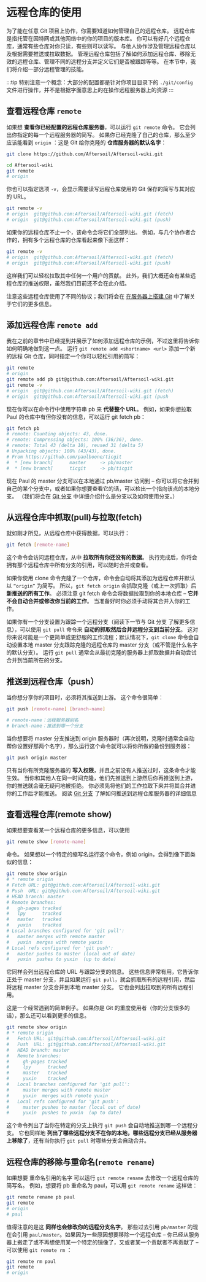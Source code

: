 # 远程仓库的使用

为了能在任意 Git 项目上协作，你需要知道如何管理自己的远程仓库。 远程仓库是指托管在因特网或其他网络中的你的项目的版本库。 你可以有好几个远程仓库，通常有些仓库对你只读，有些则可以读写。 与他人协作涉及管理远程仓库以及根据需要推送或拉取数据。 管理远程仓库包括了解如何添加远程仓库、移除无效的远程仓库、管理不同的远程分支并定义它们是否被跟踪等等。 在本节中，我们将介绍一部分远程管理的技能。

:::tip
特别注意一个概念：大部分的配置都是针对你项目目录下的 `./git/config` 文件进行操作，并不是根据字面意思上的在操作远程服务器上的资源
:::

## 查看远程仓库 `remote`

如果想 **查看你已经配置的远程仓库服务器**，可以运行 `git remote` 命令。 它会列出你指定的每一个远程服务器的简写。 如果你已经克隆了自己的仓库，那么至少应该能看到 `origin` ：这是 Git 给你克隆的 **仓库服务器的默认名字**：

```sh
git clone https://github.com/Aftersoil/Aftersoil-wiki.git

cd Aftersoil-wiki
git remote
# origin
```

你也可以指定选项 `-v`，会显示需要读写远程仓库使用的 Git 保存的简写与其对应的 URL。

```sh
git remote -v
# origin  git@github.com:Aftersoil/Aftersoil-wiki.git (fetch)
# origin  git@github.com:Aftersoil/Aftersoil-wiki.git (push)
```

如果你的远程仓库不止一个，该命令会将它们全部列出。 例如，与几个协作者合作的，拥有多个远程仓库的仓库看起来像下面这样：

```sh
git remote -v
# origin  git@github.com:Aftersoil/Aftersoil-wiki.git (fetch)
# origin  git@github.com:Aftersoil/Aftersoil-wiki.git (push)
```

这样我们可以轻松拉取其中任何一个用户的贡献。 此外，我们大概还会有某些远程仓库的推送权限，虽然我们目前还不会在此介绍。

注意这些远程仓库使用了不同的协议；我们将会在 [在服务器上搭建 Git](https://git-scm.com/book/zh/v2/%E6%9C%8D%E5%8A%A1%E5%99%A8%E4%B8%8A%E7%9A%84-Git-%E5%9C%A8%E6%9C%8D%E5%8A%A1%E5%99%A8%E4%B8%8A%E6%90%AD%E5%BB%BA-Git) 中了解关于它们的更多信息。

## 添加远程仓库 `remote add`

我在之前的章节中已经提到并展示了如何添加远程仓库的示例，不过这里将告诉你如何明确地做到这一点。 运行 `git remote add <shortname> <url>` 添加一个新的远程 Git 仓库，同时指定一个你可以轻松引用的简写：

```sh
git remote
# origin
git remote add pb git@github.com:Aftersoil/Aftersoil-wiki.git
git remote -v
# origin  git@github.com:Aftersoil/Aftersoil-wiki.git (fetch)
# origin  git@github.com:Aftersoil/Aftersoil-wiki.git (push
```

现在你可以在命令行中使用字符串 pb 来 **代替整个 URL**。 例如，如果你想拉取 Paul 的仓库中有但你没有的信息，可以运行 git fetch pb：

```sh
git fetch pb
# remote: Counting objects: 43, done.
# remote: Compressing objects: 100% (36/36), done.
# remote: Total 43 (delta 10), reused 31 (delta 5)
# Unpacking objects: 100% (43/43), done.
# From https://github.com/paulboone/ticgit
#  * [new branch]      master     -> pb/master
#  * [new branch]      ticgit     -> pb/ticgit
```

现在 Paul 的 master 分支可以在本地通过 pb/master 访问到 – 你可以将它合并到自己的某个分支中，或者如果你想要查看它的话，可以检出一个指向该点的本地分支。 （我们将会在 [Git 分支](https://git-scm.com/book/zh/v2/Git-%E5%88%86%E6%94%AF-%E5%88%86%E6%94%AF%E7%AE%80%E4%BB%8B) 中详细介绍什么是分支以及如何使用分支。）

## 从远程仓库中抓取(pull)与拉取(fetch)

就如刚才所见，从远程仓库中获得数据，可以执行：

```sh
git fetch [remote-name]
```

这个命令会访问远程仓库，从中 **拉取所有你还没有的数据**。 执行完成后，你将会拥有那个远程仓库中所有分支的引用，可以随时合并或查看。

如果你使用 clone 命令克隆了一个仓库，命令会自动将其添加为远程仓库并默认以 `“origin”` 为简写。 所以，`git fetch origin` 会抓取克隆（或上一次抓取）后 **新推送的所有工作**。 必须注意 git fetch 命令会将数据拉取到你的本地仓库 – **它并不会自动合并或修改你当前的工作**。 当准备好时你必须手动将其合并入你的工作。

如果你有一个分支设置为跟踪一个远程分支（阅读下一节与 Git 分支 了解更多信息），可以使用 `git pull` 命令来 **自动的抓取然后合并远程分支到当前分支**。 这对你来说可能是一个更简单或更舒服的工作流程；默认情况下，`git clone` 命令会自动设置本地 master 分支跟踪克隆的远程仓库的 master 分支（或不管是什么名字的默认分支）。 运行 `git pull` 通常会从最初克隆的服务器上抓取数据并自动尝试合并到当前所在的分支。

## 推送到远程仓库（push）

当你想分享你的项目时，必须将其推送到上游。 这个命令很简单：

```sh
git push [remote-name] [branch-name]

# remote-name：远程服务器别名
# branch-name：推送到哪一个分支
```

当你想要将 master 分支推送到 origin 服务器时（再次说明，克隆时通常会自动帮你设置好那两个名字），那么运行这个命令就可以将你所做的备份到服务器：

```sh
git push origin master
```

只有当你有所克隆服务器的 **写入权限**，并且之前没有人推送过时，这条命令才能生效。 当你和其他人在同一时间克隆，他们先推送到上游然后你再推送到上游，你的推送就会毫无疑问地被拒绝。 你必须先将他们的工作拉取下来并将其合并进你的工作后才能推送。 阅读 [Git 分支](https://git-scm.com/book/zh/v2/Git-%E5%88%86%E6%94%AF-%E5%88%86%E6%94%AF%E7%AE%80%E4%BB%8B) 了解如何推送到远程仓库服务器的详细信息

## 查看远程仓库(remote show)

如果想要查看某一个远程仓库的更多信息，可以使用

```sh
git remote show [remote-name]
```

命令。 如果想以一个特定的缩写名运行这个命令，例如 origin，会得到像下面类似的信息：

```sh
git remote show origin
# * remote origin
# Fetch URL: git@github.com:Aftersoil/Aftersoil-wiki.git
# Push  URL: git@github.com:Aftersoil/Aftersoil-wiki.git
# HEAD branch: master
# Remote branches:
#   gh-pages tracked
#   lpy      tracked
#   master   tracked
#   yuxin    tracked
# Local branches configured for 'git pull':
#   master merges with remote master
#   yuxin  merges with remote yuxin
# Local refs configured for 'git push':
#   master pushes to master (local out of date)
#   yuxin  pushes to yuxin  (up to date)
```

它同样会列出远程仓库的 URL 与跟踪分支的信息。 这些信息非常有用，它告诉你正处于 master 分支，并且如果运行 `git pull`，就会抓取所有的远程引用，然后将远程 master 分支合并到本地 master 分支。 它也会列出拉取到的所有远程引用。

这是一个经常遇到的简单例子。 如果你是 Git 的重度使用者（你的分支很多的话），那么还可以看到更多的信息。

```sh
git remote show origin
# * remote origin
#   Fetch URL: git@github.com:Aftersoil/Aftersoil-wiki.git
#   Push  URL: git@github.com:Aftersoil/Aftersoil-wiki.git
#   HEAD branch: master
#   Remote branches:
#     gh-pages tracked
#     lpy      tracked
#     master   tracked
#     yuxin    tracked
#   Local branches configured for 'git pull':
#     master merges with remote master
#     yuxin  merges with remote yuxin
#   Local refs configured for 'git push':
#     master pushes to master (local out of date)
#     yuxin  pushes to yuxin  (up to date)
```

这个命令列出了当你在特定的分支上执行 `git push` 会自动地推送到哪一个远程分支。 它也同样地 **列出了哪些远程分支不在你的本地，哪些远程分支已经从服务器上移除了**，还有当你执行 `git pull` 时哪些分支会自动合并。

## 远程仓库的移除与重命名(`remote rename`)

如果想要 重命名引用的名字 可以运行 `git remote rename` 去修改一个远程仓库的简写名。 例如，想要将 pb 重命名为 paul，可以用 `git remote rename` 这样做：

```sh
git remote rename pb paul
git remote
# origin
# paul
```

值得注意的是这 **同样也会修改你的远程分支名字**。 那些过去引用 `pb/master` 的现在会引用 `paul/master`。如果因为一些原因想要移除一个远程仓库 – 你已经从服务器上搬走了或不再想使用某一个特定的镜像了，又或者某一个贡献者不再贡献了 – 可以使用 `git remote rm` ：

```sh
git remote rm paul
git remote
# origin
```
